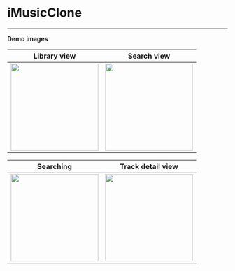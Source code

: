 # iMusicClone
---
**Demo images**

| Library view | Search view |
|--|--|
|<img src="[https://github.com/sangeui/iOS-Calculator/blob/main/Resources/Fluid-Calculator.gif](https://github.com/buzruk/iMusicClone/blob/main/screenshots/library%20view.png)" width="200">|<img src="[https://github.com/sangeui/iOS-Calculator/blob/main/Resources/iOS-Clone-Calculator-1.png](https://github.com/buzruk/iMusicClone/blob/main/screenshots/search%20view.png)" width="200">|

| Searching | Track detail view |
|--|--|
|<img src="[https://github.com/sangeui/iOS-Calculator/blob/main/Resources/iOS-Clone-Calculator-2.png](https://github.com/buzruk/iMusicClone/blob/main/screenshots/searching.png)" width="200">|<img src="[https://github.com/sangeui/iOS-Calculator/blob/main/Resources/iOS-Clone-Calculator-3.png](https://github.com/buzruk/iMusicClone/blob/main/screenshots/track%20detail%20view.png)https://github.com/buzruk/iMusicClone/blob/main/screenshots/track%20detail%20view.png" width="200">|
